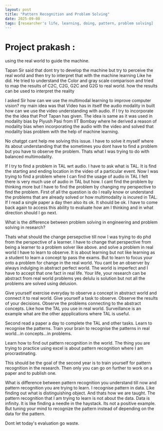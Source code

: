 ```yaml
---
layout: post
title: "Pattern Recognition and Problem Solving"
date: 2025-09-08
tags: [researcher's life, learning, doing, pattern, problem solving]
--- 
```


# Project prakash : 
using the real world to guide the machine. 

Tapan Sir said that dont try to develop the machine but try to perceive the real world and then try to interpret that with the machine learning  Like he did. He tried to understand the Color and gray scale comparison and tried to map the results of C2C, C2G, G2C and G2G to real world. how the results can be used to interpret the reality

I asked Sir how can we use the multimodal learning to improve computer vision? my main idea was that Video has in itself the audio modality in built how can we use the video understanding with audio. If I try to incorporate the the idea that Prof Tapan has given. The idea is same as it was used in modality bias by Piyush Pasi from IIT Bombay where he derived a reason of modality bias when incorporating the audio with the video and solved that modality bias problem with the help of machine learning. 

No chatgpt cant help me solving this issue. I have to solve it myself where its about understanding that the sometimes you dont have to find a problem but you have to observe the problem. Thats what I was trying to do with balanced multimodality. 

If I try to find a problem in TAL wrt audio. I have to ask what is TAL. It is find the starting and ending location in the video of a particular event. Now I was trying to find a problem where I can find the usage of audio in TAL I felt there is very much use of audio in TAL but how. I cant find the problem by thinking more but I have to find the problem by changing my perspective to find the problem. First of all the question is do I really know or understand the problems that are already solved or how multimodality is incured in TAL. If I read a single paper a day then also its ok. It should be ok. I have to come back again to access this ability to evaluate how am I thinking and in what direction should I go next. 

What is the difference between problem solving in engineering and problem solving in research? 

Thats what should the change persepctive till now I was trying to do phd from  the perspective of a learner. I have to change that perspective from being a learner to a problem solver like above. and solve a problem in real world I have to learn to observe. It is about learning but not like learning  as a student to learn a concept tp pass the exams. But to learn to focus your onto a problem for change in the real world. You cant be an observer by always indulging in abstract perfect world. The world is imperfect and I have to accept that one fact in real life. Your life, your research can be abstract from real world problems yes delulu is solution but not all the problems are solved using delusion. 

Give yourself exercise everyday to observe a concept in abstract world and connect it to real world. Give yourself a task to observe. Observe the results of your decisions. Observe the problems connecting to the abstract concepts. Like how the TAL you use in real world. Surveillance is an example what are the other appplications where TAL is useful. 

Second read a paper a day to complete the TAL and other tasks. Learn to recognise the patterns. Train your brain to recognise the patterns in real world...in concepts...in problems. 

Learn how to find out pattern recognition in the world. The thing you are trying to practice using excel is about pattern recognition where I am procrastinating. 

This should be the goal of the second year is to train yourself for pattern recognition in the research. Then only you can go on further to work on a paper and to publish one. 

What is difference between pattern recognition you understand till now and pattern recognition you are trying to learn. I recognise pattern in data. Like finding out what is distinguishing object. And thats how we are taught. The pattern recognition that I am trying to learn is not about the data. Data is infinity. It is like finding a needle in the haystack. Its not a positive example. But tuning your mind to recognize the pattern instead of depending on the data for the pattern.  

Dont let today's evaluation go waste. 
